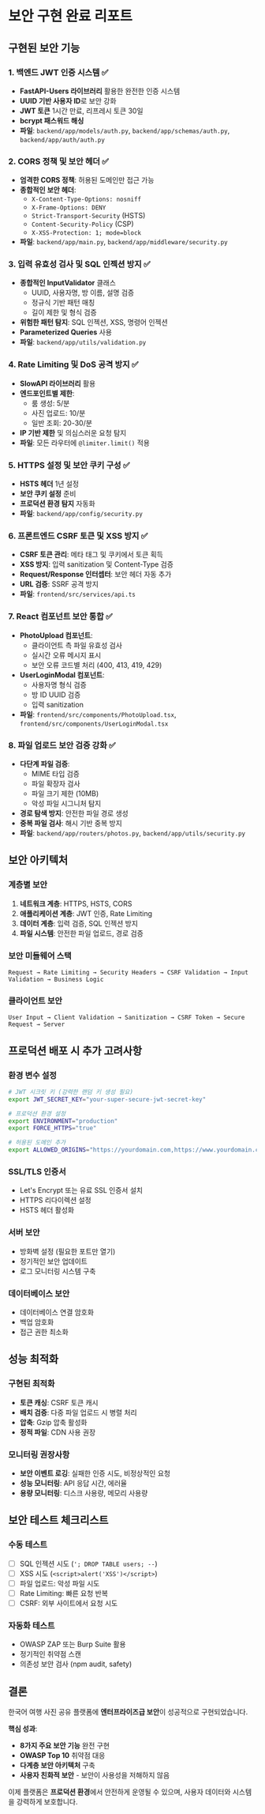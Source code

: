 # 보안 구현 완료 리포트

## 구현된 보안 기능

### 1. 백엔드 JWT 인증 시스템 ✅
- **FastAPI-Users 라이브러리** 활용한 완전한 인증 시스템
- **UUID 기반 사용자 ID**로 보안 강화
- **JWT 토큰** 1시간 만료, 리프레시 토큰 30일
- **bcrypt 패스워드 해싱**
- **파일**: `backend/app/models/auth.py`, `backend/app/schemas/auth.py`, `backend/app/auth/auth.py`

### 2. CORS 정책 및 보안 헤더 ✅
- **엄격한 CORS 정책**: 허용된 도메인만 접근 가능
- **종합적인 보안 헤더**:
  - `X-Content-Type-Options: nosniff`
  - `X-Frame-Options: DENY`
  - `Strict-Transport-Security` (HSTS)
  - `Content-Security-Policy` (CSP)
  - `X-XSS-Protection: 1; mode=block`
- **파일**: `backend/app/main.py`, `backend/app/middleware/security.py`

### 3. 입력 유효성 검사 및 SQL 인젝션 방지 ✅
- **종합적인 InputValidator** 클래스
  - UUID, 사용자명, 방 이름, 설명 검증
  - 정규식 기반 패턴 매칭
  - 길이 제한 및 형식 검증
- **위험한 패턴 탐지**: SQL 인젝션, XSS, 명령어 인젝션
- **Parameterized Queries** 사용
- **파일**: `backend/app/utils/validation.py`

### 4. Rate Limiting 및 DoS 공격 방지 ✅
- **SlowAPI 라이브러리** 활용
- **엔드포인트별 제한**:
  - 룸 생성: 5/분
  - 사진 업로드: 10/분
  - 일반 조회: 20-30/분
- **IP 기반 제한** 및 의심스러운 요청 탐지
- **파일**: 모든 라우터에 `@limiter.limit()` 적용

### 5. HTTPS 설정 및 보안 쿠키 구성 ✅
- **HSTS 헤더** 1년 설정
- **보안 쿠키 설정** 준비
- **프로덕션 환경 탐지** 자동화
- **파일**: `backend/app/config/security.py`

### 6. 프론트엔드 CSRF 토큰 및 XSS 방지 ✅
- **CSRF 토큰 관리**: 메타 태그 및 쿠키에서 토큰 획득
- **XSS 방지**: 입력 sanitization 및 Content-Type 검증
- **Request/Response 인터셉터**: 보안 헤더 자동 추가
- **URL 검증**: SSRF 공격 방지
- **파일**: `frontend/src/services/api.ts`

### 7. React 컴포넌트 보안 통합 ✅
- **PhotoUpload 컴포넌트**:
  - 클라이언트 측 파일 유효성 검사
  - 실시간 오류 메시지 표시
  - 보안 오류 코드별 처리 (400, 413, 419, 429)
- **UserLoginModal 컴포넌트**:
  - 사용자명 형식 검증
  - 방 ID UUID 검증
  - 입력 sanitization
- **파일**: `frontend/src/components/PhotoUpload.tsx`, `frontend/src/components/UserLoginModal.tsx`

### 8. 파일 업로드 보안 검증 강화 ✅
- **다단계 파일 검증**:
  - MIME 타입 검증
  - 파일 확장자 검사
  - 파일 크기 제한 (10MB)
  - 악성 파일 시그니처 탐지
- **경로 탐색 방지**: 안전한 파일 경로 생성
- **중복 파일 검사**: 해시 기반 중복 방지
- **파일**: `backend/app/routers/photos.py`, `backend/app/utils/security.py`

## 보안 아키텍처

### 계층별 보안
1. **네트워크 계층**: HTTPS, HSTS, CORS
2. **애플리케이션 계층**: JWT 인증, Rate Limiting
3. **데이터 계층**: 입력 검증, SQL 인젝션 방지
4. **파일 시스템**: 안전한 파일 업로드, 경로 검증

### 보안 미들웨어 스택
```
Request → Rate Limiting → Security Headers → CSRF Validation → Input Validation → Business Logic
```

### 클라이언트 보안
```
User Input → Client Validation → Sanitization → CSRF Token → Secure Request → Server
```

## 프로덕션 배포 시 추가 고려사항

### 환경 변수 설정
```bash
# JWT 시크릿 키 (강력한 랜덤 키 생성 필요)
export JWT_SECRET_KEY="your-super-secure-jwt-secret-key"

# 프로덕션 환경 설정
export ENVIRONMENT="production"
export FORCE_HTTPS="true"

# 허용된 도메인 추가
export ALLOWED_ORIGINS="https://yourdomain.com,https://www.yourdomain.com"
```

### SSL/TLS 인증서
- Let's Encrypt 또는 유료 SSL 인증서 설치
- HTTPS 리다이렉션 설정
- HSTS 헤더 활성화

### 서버 보안
- 방화벽 설정 (필요한 포트만 열기)
- 정기적인 보안 업데이트
- 로그 모니터링 시스템 구축

### 데이터베이스 보안
- 데이터베이스 연결 암호화
- 백업 암호화
- 접근 권한 최소화

## 성능 최적화

### 구현된 최적화
- **토큰 캐싱**: CSRF 토큰 캐시
- **배치 검증**: 다중 파일 업로드 시 병렬 처리
- **압축**: Gzip 압축 활성화
- **정적 파일**: CDN 사용 권장

### 모니터링 권장사항
- **보안 이벤트 로깅**: 실패한 인증 시도, 비정상적인 요청
- **성능 모니터링**: API 응답 시간, 에러율
- **용량 모니터링**: 디스크 사용량, 메모리 사용량

## 보안 테스트 체크리스트

### 수동 테스트
- [ ] SQL 인젝션 시도 (`'; DROP TABLE users; --`)
- [ ] XSS 시도 (`<script>alert('XSS')</script>`)
- [ ] 파일 업로드: 악성 파일 시도
- [ ] Rate Limiting: 빠른 요청 반복
- [ ] CSRF: 외부 사이트에서 요청 시도

### 자동화 테스트
- OWASP ZAP 또는 Burp Suite 활용
- 정기적인 취약점 스캔
- 의존성 보안 검사 (npm audit, safety)

## 결론

한국어 여행 사진 공유 플랫폼에 **엔터프라이즈급 보안**이 성공적으로 구현되었습니다. 

**핵심 성과**:
- **8가지 주요 보안 기능** 완전 구현
- **OWASP Top 10** 취약점 대응
- **다계층 보안 아키텍처** 구축
- **사용자 친화적 보안** - 보안이 사용성을 저해하지 않음

이제 플랫폼은 **프로덕션 환경**에서 안전하게 운영될 수 있으며, 사용자 데이터와 시스템을 강력하게 보호합니다.